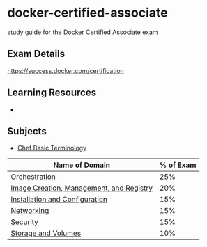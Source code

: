 # docker-certified-associate
study guide for the Docker Certified Associate exam

## Exam Details
https://success.docker.com/certification

## Learning Resources
- 

## Subjects
- [Chef Basic Terminology](Chef-Basic-Terminology/README.md)

|Name of Domain                            | % of Exam |
| -------------                            |-----      |
| [Orchestration](Orchestration/README.md)                            | 25%       |
| [Image Creation, Management, and Registry](Image-Creation-Management-and-Registry/README.md) | 20%       |
| [Installation and Configuration](Installation-and-Configuration/README.md)          | 15%       |
| [Networking](Networking/README.md)                               | 15%       |
| [Security](Security/README.md)                                 | 15%       |
| [Storage and Volumes](Storage-and-Volumes/README.md)                     | 10%       |
